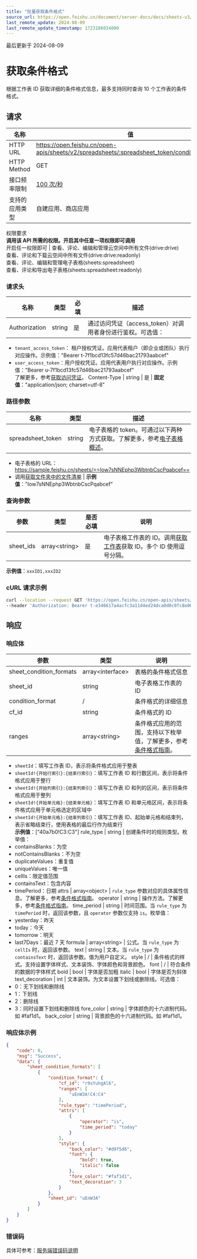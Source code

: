 ```yaml
---
title: "批量获取条件格式"
source_url: https://open.feishu.cn/document/server-docs/docs/sheets-v3/conditionformat/condition-format-get
last_remote_update: 2024-08-09
last_remote_update_timestamp: 1723186034000
---
```

最后更新于 2024-08-09

# 获取条件格式

根据工作表 ID 获取详细的条件格式信息，最多支持同时查询 10 个工作表的条件格式。

## 请求
名称 | 值
---|---
HTTP URL | https://open.feishu.cn/open-apis/sheets/v2/spreadsheets/:spreadsheet_token/condition_formats
HTTP Method | GET
接口频率限制 | [100 次/秒](https://open.feishu.cn/document/ukTMukTMukTM/uUzN04SN3QjL1cDN)
支持的应用类型 | 自建应用、商店应用
权限要求  
 **调用该 API 所需的权限。开启其中任意一项权限即可调用**  
开启任一权限即可 | 查看、评论、编辑和管理云空间中所有文件(drive:drive)  
查看、评论和下载云空间中所有文件(drive:drive:readonly)  
查看、评论、编辑和管理电子表格(sheets:spreadsheet)  
查看、评论和导出电子表格(sheets:spreadsheet:readonly)

### 请求头

名称 | 类型 | 必填 | 描述
--- | --- | --- | ---
Authorization | string | 是 | 通过访问凭证（access_token）对调用者身份进行鉴权。可选值：  
- `tenant_access_token`：	租户授权凭证。应用代表租户（即企业或团队）执行对应操作。示例值："Bearer t-7f1bcd13fc57d46bac21793aabcef"  
- `user_access_token`：用户授权凭证。应用代表用户执行对应操作。示例值："Bearer u-7f1bcd13fc57d46bac21793aabcef"  
了解更多，参考[获取访问凭证](https://open.feishu.cn/document/ukTMukTMukTM/uMTNz4yM1MjLzUzM)。
Content-Type | string | 是 | **固定值**："application/json; charset=utf-8"

### 路径参数

名称 | 类型 | 描述
--- | --- | ---
spreadsheet_token | string | 电子表格的 token。可通过以下两种方式获取。了解更多，参考[电子表格概述](https://open.feishu.cn/document/ukTMukTMukTM/uATMzUjLwEzM14CMxMTN/overview)。  
-  电子表格的 URL：https://sample.feishu.cn/sheets/==Iow7sNNEphp3WbtnbCscPqabcef==  
- 调用[获取文件夹中的文件清单](https://open.feishu.cn/document/uAjLw4CM/ukTMukTMukTM/reference/drive-v1/file/list) | **示例值**："Iow7sNNEphp3WbtnbCscPqabcef"

### 查询参数

参数 | 类型 | 是否必填 | 说明
--- | --- | --- | ---
sheet_ids | array&lt;string&gt; | 是 | 电子表格工作表的 ID。调用[获取工作表](https://open.feishu.cn/document/ukTMukTMukTM/uUDN04SN0QjL1QDN/sheets-v3/spreadsheet-sheet/query)获取 ID。多个 ID 使用逗号分隔。  
**示例值**：`xxxID1,xxxID2`

###  cURL 请求示例
```bash
curl --location --request GET 'https://open.feishu.cn/open-apis/sheets/v2/spreadsheets/shtcngNygNfuqhxTBf588jwgWbJ/condition_formats?sheet_ids=Q7PlXT' \
--header 'Authorization: Bearer t-e346617a4acfc3a11d4ed24dca0d0c0fc8e0067e' \
```
## 响应  
### 响应体

参数 | 类型 | 说明
--- | --- | ---
sheet_condition_formats | array&lt;interface&gt; | 表格的条件格式信息
sheet_id | string | 电子表格工作表的 ID
condition_format | / | 条件格式的详细信息
cf_id | string | 条件格式的 ID
ranges | array&lt;string&gt; | 条件格式应用的范围，支持以下枚举值，了解更多，参考[条件格式指南](https://open.feishu.cn/document/ukTMukTMukTM/uATMzUjLwEzM14CMxMTN/conditionformat/condition-format-guide)。  
- `sheetId`：填写工作表 ID，表示将条件格式应用于整表  
- `sheetId!{开始行索引}:{结束行索引}`：填写工作表 ID 和行数区间，表示将条件格式应用于整行  
- `sheetId!{开始列索引}:{结束列索引}`：填写工作表 ID 和列的区间，表示将条件格式应用于整列  
- `sheetId!{开始单元格}:{结束单元格}`：填写工作表 ID 和单元格区间，表示将条件格式应用于单元格选定的区域中  
- `sheetId!{开始单元格}:{结束列索引}`：填写工作表 ID、起始单元格和结束列，表示省略结束行，使用表格的最后行作为结束行  
**示例值**：["40a7b0!C3:C3"]
rule_type | string | 创建条件时的规则类型。枚举值：  
- containsBlanks：为空  
- notContainsBlanks：不为空  
- duplicateValues：重复值  
- uniqueValues：唯一值  
- cellIs：限定值范围  
- containsText：包含内容  
- timePeriod：日期
attrs | <md-text type="field-type">array&lt;object&gt; | `rule_type` 参数对应的具体属性信息。了解更多，参考[条件格式指南](https://open.feishu.cn/document/ukTMukTMukTM/uATMzUjLwEzM14CMxMTN/conditionformat/condition-format-guide)。
operator | <md-text type="field-type">string | 操作方法。了解更多，参考[条件格式指南](https://open.feishu.cn/document/ukTMukTMukTM/uATMzUjLwEzM14CMxMTN/conditionformat/condition-format-guide)。
<md-text type="field-name">time_period | <md-text type="field-type">string | 时间范围。当 `rule_type` 为 `timePeriod` 时，返回该参数，且 `operator` 参数仅支持 `is`。枚举值：  
- yesterday：昨天  
- today：今天  
- tomorrow：明天  
- last7Days：最近 7 天
<md-text type="field-name">formula | <md-text type="field-type">array&lt;string&gt; | 公式。当 `rule_type` 为 `cellIs` 时，返回该参数。
<md-text type="field-name">text | <md-text type="field-type">string | 文本。当 `rule_type` 为 `containsText` 时，返回该参数。值为用户自定义。
<md-text type="field-name">style | / | 条件格式的样式。支持设置字体样式、文本装饰、字体颜色和背景颜色。
<md-text type="field-name">font | / | 符合条件的数据的字体样式
<md-text type="field-name">bold | <md-text type="field-type">bool | 字体是否加粗
<md-text type="field-name">italic | <md-text type="field-type">bool | 字体是否为斜体
<md-text type="field-name">text_decoration | <md-text type="field-type">int | 文本装饰。为文本设置下划线或删除线。可选值：  
- 0：无下划线和删除线  
- 1：下划线  
- 2：删除线  
- 3：同时设置下划线和删除线
<md-text type="field-name">fore_color | <md-text type="field-type">string | 字体颜色的十六进制代码。如 #faf1d1。
<md-text type="field-name">back_color | <md-text type="field-type">string | 背景颜色的十六进制代码。如 #faf1d1。

### 响应体示例

```json
{
    "code": 0,
    "msg": "Success",
    "data": {
        "sheet_condition_formats": [
            {
                "condition_format": {
                    "cf_id": "r9sYuhgAl6",
                    "ranges": [
                        "uEnW3A!C4:C4"
                    ],
                    "rule_type": "timePeriod",
                    "attrs": [
                        {
                            "operator": "is",
                            "time_period": "today"
                        }
                    ],
                    "style": {
                        "back_color": "#d9f5d6",
                        "font": {
                            "bold": true,
                            "italic": false
                        },
                        "fore_color": "#faf1d1",
                        "text_decoration": 3
                    }
                },
                "sheet_id": "uEnW3A"
            }
        ]
    }
}
```
### 错误码

具体可参考：[服务端错误码说明](https://open.feishu.cn/document/ukTMukTMukTM/ugjM14COyUjL4ITN)
